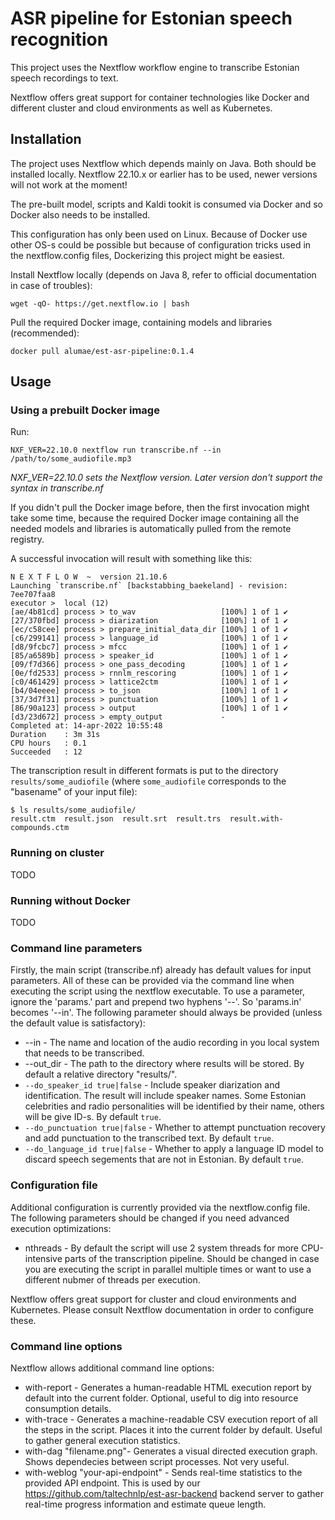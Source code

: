 # ASR pipeline for Estonian speech recognition

This project uses the Nextflow workflow engine to transcribe Estonian speech recordings to text.

Nextflow offers great support for container technologies like Docker and different cluster and cloud environments as well as Kubernetes.

## Installation

The project uses Nextflow which depends mainly on Java. Both should be installed locally. Nextflow 22.10.x or earlier has to be used, newer versions will not work at the moment!

The pre-built model, scripts and Kaldi tookit is consumed via Docker and so Docker also needs to be installed.

This configuration has only been used on Linux. Because of Docker use other OS-s could be possible but because of configuration tricks used in the nextflow.config files, Dockerizing this project might be easiest.

Install Nextflow locally (depends on Java 8, refer to official documentation in case of troubles):

    wget -qO- https://get.nextflow.io | bash

Pull the required Docker image, containing models and libraries (recommended):

    docker pull alumae/est-asr-pipeline:0.1.4

## Usage

### Using a prebuilt Docker image

Run:

    NXF_VER=22.10.0 nextflow run transcribe.nf --in /path/to/some_audiofile.mp3

*NXF_VER=22.10.0 sets the Nextflow version. Later version don't support the syntax in transcribe.nf*

If you didn't pull the Docker image before, then the first invocation might take some time, because the required Docker image
containing all the needed models and libraries is automatically pulled from the remote registry.

A successful invocation will result with something like this:

    N E X T F L O W  ~  version 21.10.6
    Launching `transcribe.nf` [backstabbing_baekeland] - revision: 7ee707faa8
    executor >  local (12)
    [ae/4b81cd] process > to_wav                   [100%] 1 of 1 ✔
    [27/370fbd] process > diarization              [100%] 1 of 1 ✔
    [ec/c58cee] process > prepare_initial_data_dir [100%] 1 of 1 ✔
    [c6/299141] process > language_id              [100%] 1 of 1 ✔
    [d8/9fcbc7] process > mfcc                     [100%] 1 of 1 ✔
    [85/a6589b] process > speaker_id               [100%] 1 of 1 ✔
    [09/f7d366] process > one_pass_decoding        [100%] 1 of 1 ✔
    [0e/fd2533] process > rnnlm_rescoring          [100%] 1 of 1 ✔
    [c0/461429] process > lattice2ctm              [100%] 1 of 1 ✔
    [b4/04eeee] process > to_json                  [100%] 1 of 1 ✔
    [37/3d7f31] process > punctuation              [100%] 1 of 1 ✔
    [86/90a123] process > output                   [100%] 1 of 1 ✔
    [d3/23d672] process > empty_output             -
    Completed at: 14-apr-2022 10:55:48
    Duration    : 3m 31s
    CPU hours   : 0.1
    Succeeded   : 12

The transcription result in different formats is put to the directory `results/some_audiofile`
(where `some_audiofile` corresponds to the "basename" of your input file):

    $ ls results/some_audiofile/
    result.ctm  result.json  result.srt  result.trs  result.with-compounds.ctm

### Running on cluster

TODO

### Running without Docker

TODO

### Command line parameters

Firstly, the main script (transcribe.nf) already has default values for input parameters. All of these can be provided via the command line when executing the script using the nextflow executable. To use a parameter, ignore the 'params.' part and prepend two hyphens '--'. So 'params.in' becomes '--in'. The following parameter should always be provided (unless the default value is satisfactory):

-   --in <filename> - The name and location of the audio recording in you local system that needs to be transcribed.
-   --out_dir <path> - The path to the directory where results will be stored. By default a relative directory "results/".
-   `--do_speaker_id true|false` - Include speaker diarization and identification. The result will include speaker names. Some Estonian celebrities and radio personalities will be identified by their name, others will be give ID-s. By default `true`.
-   `--do_punctuation true|false` - Whether to attempt punctuation recovery and add punctuation to the transcribed text. By default `true`.
-   `--do_language_id true|false` - Whether to apply a language ID model to discard speech segements that are not in Estonian. By default `true`.

### Configuration file

Additional configuration is currently provided via the nextflow.config file. The following parameters should be changed if you need advanced execution optimizations:

-   nthreads - By default the script will use 2 system threads for more CPU-intensive parts of the transcription pipeline. Should be changed in case you are executing the script in parallel multiple times or want to use a different nubmer of threads per execution.

Nextflow offers great support for cluster and cloud environments and Kubernetes. Please consult Nextflow documentation in order to configure these.

### Command line options

Nextflow allows additional command line options:

-   with-report - Generates a human-readable HTML execution report by default into the current folder. Optional, useful to dig into resource consumption details.
-   with-trace - Generates a machine-readable CSV execution report of all the steps in the script. Places it into the current folder by default. Useful to gather general execution statistics.
-   with-dag "filename.png"- Generates a visual directed execution graph. Shows dependecies between script processes. Not very useful.
-   with-weblog "your-api-endpoint" - Sends real-time statistics to the provided API endpoint. This is used by our https://github.com/taltechnlp/est-asr-backend backend server to gather real-time progress information and estimate queue length.
